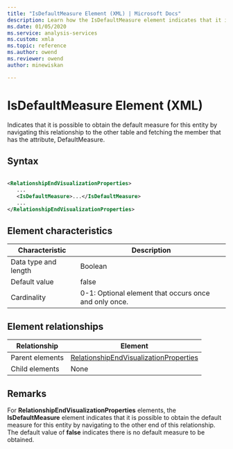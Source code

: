 ```yaml
---
title: "IsDefaultMeasure Element (XML) | Microsoft Docs"
description: Learn how the IsDefaultMeasure element indicates that it is possible to obtain the default measure for this entity by navigating this relationship to the other table and fetching the member that has the attribute, DefaultMeasure.
ms.date: 01/05/2020
ms.service: analysis-services
ms.custom: xmla
ms.topic: reference
ms.author: owend
ms.reviewer: owend
author: minewiskan

---
```

# IsDefaultMeasure Element (XML)

  Indicates that it is possible to obtain the default measure for this entity by navigating this relationship to the other table and fetching the member that has the attribute, DefaultMeasure.  
  
## Syntax  
  
```xml  
  
<RelationshipEndVisualizationProperties>  
   ...  
   <IsDefaultMeasure>...</IsDefaultMeasure>  
   ...  
</RelationshipEndVisualizationProperties>  
```  
  
## Element characteristics  
  
|Characteristic|Description|  
|--------------------|-----------------|  
|Data type and length|Boolean|  
|Default value|false|  
|Cardinality|0-1: Optional element that occurs once and only once.|  
  
## Element relationships  
  
|Relationship|Element|  
|------------------|-------------|  
|Parent elements|[RelationshipEndVisualizationProperties](../../assl/data-type/relationshipendvisualizationproperties-data-type-assl.md)|  
|Child elements|None|  
  
## Remarks  
 For **RelationshipEndVisualizationProperties** elements, the **IsDefaultMeasure** element indicates that it is possible to obtain the default measure for this entity by navigating to the other end of this relationship. The default value of **false** indicates there is no default measure to be obtained.  
  
  
